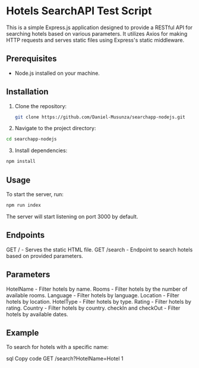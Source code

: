 # Hotels SearchAPI Test Script

This is a simple Express.js application designed to provide a RESTful API for searching hotels based on various parameters. It utilizes Axios for making HTTP requests and serves static files using Express's static middleware.

## Prerequisites
- Node.js installed on your machine.

## Installation
1. Clone the repository:
   ```bash
   git clone https://github.com/Daniel-Musunza/searchapp-nodejs.git
   ```
2. Navigate to the project directory:

```bash
cd searchapp-nodejs
```

3. Install dependencies:

```bash
npm install
```

## Usage

To start the server, run:

```bash
npm run index

```
The server will start listening on port 3000 by default.

## Endpoints
GET / - Serves the static HTML file.
GET /search - Endpoint to search hotels based on provided parameters.


## Parameters
HotelName - Filter hotels by name.
Rooms - Filter hotels by the number of available rooms.
Language - Filter hotels by language.
Location - Filter hotels by location.
HotelType - Filter hotels by type.
Rating - Filter hotels by rating.
Country - Filter hotels by country.
checkIn and checkOut - Filter hotels by available dates.


## Example
To search for hotels with a specific name:

sql
Copy code
GET /search?HotelName=Hotel 1


